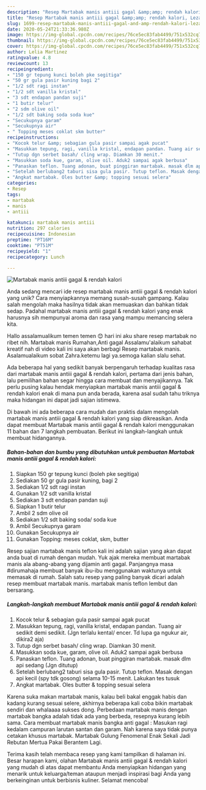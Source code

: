 ```yaml
---
description: "Resep Martabak manis antiii gagal &amp;amp; rendah kalori, Lezat"
title: "Resep Martabak manis antiii gagal &amp;amp; rendah kalori, Lezat"
slug: 1699-resep-martabak-manis-antiii-gagal-and-amp-rendah-kalori-lezat
date: 2020-05-24T21:33:36.980Z
image: https://img-global.cpcdn.com/recipes/76ce5ec83fab4499/751x532cq70/martabak-manis-antiii-gagal-rendah-kalori-foto-resep-utama.jpg
thumbnail: https://img-global.cpcdn.com/recipes/76ce5ec83fab4499/751x532cq70/martabak-manis-antiii-gagal-rendah-kalori-foto-resep-utama.jpg
cover: https://img-global.cpcdn.com/recipes/76ce5ec83fab4499/751x532cq70/martabak-manis-antiii-gagal-rendah-kalori-foto-resep-utama.jpg
author: Lelia Martinez
ratingvalue: 4.8
reviewcount: 13
recipeingredient:
- "150 gr tepung kunci boleh pke segitiga"
- "50 gr gula pasir kuning bagi 2"
- "1/2 sdt ragi instan"
- "1/2 sdt vanilla kristal"
- "3 sdt endapan pandan suji"
- "1 butir telur"
- "2 sdm olive oil"
- "1/2 sdt baking soda soda kue"
- "Secukupnya garam"
- "Secukupnya air"
- " Topping meses coklat skm butter"
recipeinstructions:
- "Kocok telur &amp; sebagian gula pasir sampai agak pucat"
- "Masukkan tepung, ragi, vanilla kristal, endapan pandan. Tuang air sedikit demi sedikit. (Jgn terlalu kental/ encer. Td lupa ga ngukur air, dikira2 aja)"
- "Tutup dgn serbet basah/ cling wrap. Diamkan 30 menit."
- "Masukkan soda kue, garam, olive oil. Aduk2 sampai agak berbusa"
- "Panaskan teflon. Tuang adonan, buat pinggiran martabak. masak dlm api sedang (Jgn ditutup)"
- "Setelah berlubang2 taburi sisa gula pasir. Tutup teflon. Masak dengan api kecil (spy tdk gosong) selama 10-15 menit. Lakukan tes tusuk"
- "Angkat martabak. Oles butter &amp; topping sesuai selera"
categories:
- Resep
tags:
- martabak
- manis
- antiii

katakunci: martabak manis antiii 
nutrition: 297 calories
recipecuisine: Indonesian
preptime: "PT16M"
cooktime: "PT51M"
recipeyield: "1"
recipecategory: Lunch

---
```



![Martabak manis antiii gagal &amp; rendah kalori](https://img-global.cpcdn.com/recipes/76ce5ec83fab4499/751x532cq70/martabak-manis-antiii-gagal-rendah-kalori-foto-resep-utama.jpg)

Anda sedang mencari ide resep martabak manis antiii gagal &amp; rendah kalori yang unik? Cara menyiapkannya memang susah-susah gampang. Kalau salah mengolah maka hasilnya tidak akan memuaskan dan bahkan tidak sedap. Padahal martabak manis antiii gagal &amp; rendah kalori yang enak harusnya sih mempunyai aroma dan rasa yang mampu memancing selera kita.

Hallo assalamualikum temen temen 😊 hari ini aku share resep martabak no ribet nih. Martabak manis Rumahan,Anti gagal Assalamu&#39;alaikum sahabat kreatif nah di video kali ini saya akan berbagi Resep martabak manis. Asalamualaikum sobat Zahra.ketemu lagi ya.semoga kalian slalu sehat.

Ada beberapa hal yang sedikit banyak berpengaruh terhadap kualitas rasa dari martabak manis antiii gagal &amp; rendah kalori, pertama dari jenis bahan, lalu pemilihan bahan segar hingga cara membuat dan menyajikannya. Tak perlu pusing kalau hendak menyiapkan martabak manis antiii gagal &amp; rendah kalori enak di mana pun anda berada, karena asal sudah tahu triknya maka hidangan ini dapat jadi sajian istimewa.


Di bawah ini ada beberapa cara mudah dan praktis dalam mengolah martabak manis antiii gagal &amp; rendah kalori yang siap dikreasikan. Anda dapat membuat Martabak manis antiii gagal &amp; rendah kalori menggunakan 11 bahan dan 7 langkah pembuatan. Berikut ini langkah-langkah untuk membuat hidangannya.

<!--inarticleads1-->

##### Bahan-bahan dan bumbu yang dibutuhkan untuk pembuatan Martabak manis antiii gagal &amp; rendah kalori:

1. Siapkan 150 gr tepung kunci (boleh pke segitiga)
1. Sediakan 50 gr gula pasir kuning, bagi 2
1. Sediakan 1/2 sdt ragi instan
1. Gunakan 1/2 sdt vanilla kristal
1. Sediakan 3 sdt endapan pandan suji
1. Siapkan 1 butir telur
1. Ambil 2 sdm olive oil
1. Sediakan 1/2 sdt baking soda/ soda kue
1. Ambil Secukupnya garam
1. Gunakan Secukupnya air
1. Gunakan  Topping: meses coklat, skm, butter


Resep sajian martabak manis teflon kali ini adalah sajian yang akan dapat anda buat di rumah dengan mudah. Yuk ajak mereka membuat martabak manis ala abang-abang yang dijamin anti gagal. Panjangnya masa #dirumahaja membuat banyak ibu-ibu menggunakan waktunya untuk memasak di rumah. Salah satu resep yang paling banyak dicari adalah resep membuat martabak manis. martabak manis teflon lembut dan bersarang. 

<!--inarticleads2-->

##### Langkah-langkah membuat Martabak manis antiii gagal &amp; rendah kalori:

1. Kocok telur &amp; sebagian gula pasir sampai agak pucat
1. Masukkan tepung, ragi, vanilla kristal, endapan pandan. Tuang air sedikit demi sedikit. (Jgn terlalu kental/ encer. Td lupa ga ngukur air, dikira2 aja)
1. Tutup dgn serbet basah/ cling wrap. Diamkan 30 menit.
1. Masukkan soda kue, garam, olive oil. Aduk2 sampai agak berbusa
1. Panaskan teflon. Tuang adonan, buat pinggiran martabak. masak dlm api sedang (Jgn ditutup)
1. Setelah berlubang2 taburi sisa gula pasir. Tutup teflon. Masak dengan api kecil (spy tdk gosong) selama 10-15 menit. Lakukan tes tusuk
1. Angkat martabak. Oles butter &amp; topping sesuai selera


Karena suka makan martabak manis, kalau beli bakal enggak habis dan kadang kurang sesuai selere, akhirnya beberapa kali coba bikin martabak sendiri dan whalaaaa sukses dong. Perbedaan martabak manis dengan martabak bangka adalah tidak ada yang berbeda, resepnya kurang lebih sama. Cara membuat martabak manis bangka anti gagal : Masukan ragi kedalam campuran larutan santan dan garam. Nah karena saya tidak punya cetakan khusus martabak. Martabak Gulung Fenomenal Enak Sekali Jadi Rebutan Mertua Pakai Berantem Lagi. 

Terima kasih telah membaca resep yang kami tampilkan di halaman ini. Besar harapan kami, olahan Martabak manis antiii gagal &amp; rendah kalori yang mudah di atas dapat membantu Anda menyiapkan hidangan yang menarik untuk keluarga/teman ataupun menjadi inspirasi bagi Anda yang berkeinginan untuk berbisnis kuliner. Selamat mencoba!
